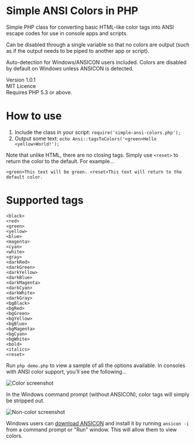 Simple ANSI Colors in PHP
==================

Simple PHP class for converting basic HTML-like color tags into ANSI escape codes for use in console apps and scripts.

Can be disabled through a single variable so that no colors are output (such as if the output needs to be piped to another app or script).

Auto-detection for Windows/ANSICON users included. Colors are disabled by default on Windows unless ANSICON is detected.

Version 1.0.1
<br>MIT Licence
<br>Requires PHP 5.3 or above.

# How to use

1. Include the class in your script: `require('simple-ansi-colors.php');`
2. Output some text: `echo Ansi::tagsToColors('<green>Hello <yellow>World!');`

Note that unlike HTML, there are no closing tags. Simply use `<reset>` to return the color to the default. For example...

```
<green>This text will be green. <reset>This text will return to the default color.
```

# Supported tags

```
<black>
<red>
<green>
<yellow>
<blue>
<magenta>
<cyan>
<white>
<gray>
<darkRed>
<darkGreen>
<darkYellow>
<darkBlue>
<darkMagenta>
<darkCyan>
<darkWhite>
<darkGray>
<bgBlack>
<bgRed>
<bgGreen>
<bgYellow>
<bgBlue>
<bgMagenta>
<bgCyan>
<bgWhite>
<bold>
<italics>
<reset>
```

Run `php demo.php` to view a sample of all the options available. In consoles with ANSI color support, you'll see the following...

![Color screenshot](https://img845.imageshack.us/img845/1201/5gge.png)

In the Windows command prompt (without ANSICON), color tags will simply be stripped out.

![Non-color screenshot](https://img834.imageshack.us/img834/5667/3p1t.png)

Windows users can [download ANSICON](https://github.com/adoxa/ansicon/releases) and install it by running `ansicon -i` from a command prompt or "Run" window. This will allow them to view colors.
